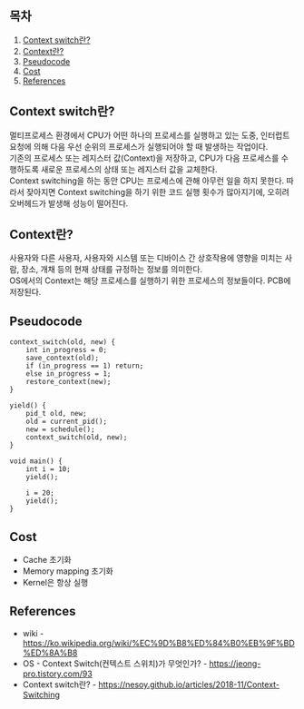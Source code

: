 ## 목차

1. [Context switch란?](#context-switch란)
2. [Context란?](#context란)
3. [Pseudocode](#pseudocode)
4. [Cost](#cost)
5. [References](#references)

## Context switch란?
멀티프로세스 환경에서 CPU가 어떤 하나의 프로세스를 실행하고 있는 도중, 인터럽트 요청에 의해 다음 우선 순위의 프로세스가 실행되어야 할 때 발생하는 작업이다. \
기존의 프로세스 또는 레지스터 값(Context)을 저장하고, CPU가 다음 프로세스를 수행하도록 새로운 프로세스의 상태 또는 레지스터 값을 교체한다. \
Context switching을 하는 동안 CPU는 프로세스에 관해 아무런 일을 하지 못한다. 따라서 잦아지면 Context switching을 하기 위한 코드 실행 횟수가 많아지기에, 오히려 오버헤드가 발생해 성능이 떨어진다.

## Context란?
사용자와 다른 사용자, 사용자와 시스템 또는 디바이스 간 상호작용에 영향을 미치는 사람, 장소, 개채 등의 현재 상태를 규정하는 정보를 의미한다. \
OS에서의 Context는 해당 프로세스를 실행하기 위한 프로세스의 정보들이다. PCB에 저장된다. 

## Pseudocode
```
context_switch(old, new) {
    int in_progress = 0;
    save_context(old);
    if (in_progress == 1) return;
    else in_progress = 1;
    restore_context(new);
}

yield() {
    pid_t old, new;
    old = current_pid();
    new = schedule();
    context_switch(old, new);
}

void main() {
    int i = 10;
    yield();

    i = 20;
    yield();
}
```
## Cost
* Cache 초기화
* Memory mapping 초기화
* Kernel은 항상 실행

## References
* wiki - https://ko.wikipedia.org/wiki/%EC%9D%B8%ED%84%B0%EB%9F%BD%ED%8A%B8
* OS - Context Switch(컨텍스트 스위치)가 무엇인가? - https://jeong-pro.tistory.com/93
* Context switch란? - https://nesoy.github.io/articles/2018-11/Context-Switching